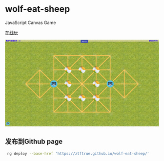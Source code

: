 # wolf-eat-sheep

JavaScript Canvas Game

[在线玩](https://ztftrue.github.io/wolf-eat-sheep/#/wolf-eat-sheep/wolf-eat-sheep)

![map](screen-shot/1.png)

## 发布到Github page

```bash
 ng deploy --base-href 'https://ztftrue.github.io/wolf-eat-sheep/'
```
